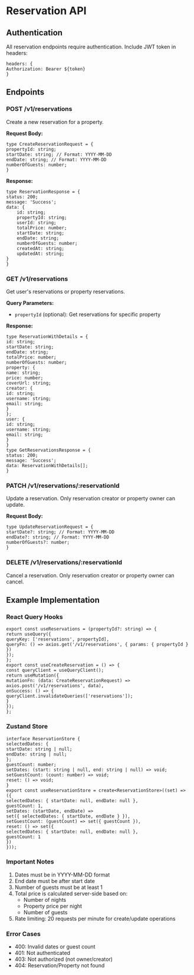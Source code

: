 # Reservation API

## Authentication

All reservation endpoints require authentication. Include JWT token in headers:

```
headers: {
Authorization: Bearer ${token}
}

```

## Endpoints

### POST /v1/reservations

Create a new reservation for a property.

**Request Body:**

```
type CreateReservationRequest = {
propertyId: string;
startDate: string; // Format: YYYY-MM-DD
endDate: string; // Format: YYYY-MM-DD
numberOfGuests: number;
}
```

**Response:**

```
type ReservationResponse = {
status: 200;
message: 'Success';
data: {
    id: string;
    propertyId: string;
    userId: string;
    totalPrice: number;
    startDate: string;
    endDate: string;
    numberOfGuests: number;
    createdAt: string;
    updatedAt: string;
}
}
```

### GET /v1/reservations

Get user's reservations or property reservations.

**Query Parameters:**

- `propertyId` (optional): Get reservations for specific property

**Response:**

```
type ReservationWithDetails = {
id: string;
startDate: string;
endDate: string;
totalPrice: number;
numberOfGuests: number;
property: {
name: string;
price: number;
coverUrl: string;
creator: {
id: string;
username: string;
email: string;
}
};
user: {
id: string;
username: string;
email: string;
}
}
type GetReservationsResponse = {
status: 200;
message: 'Success';
data: ReservationWithDetails[];
}
```

### PATCH /v1/reservations/:reservationId

Update a reservation. Only reservation creator or property owner can update.

**Request Body:**

```
type UpdateReservationRequest = {
startDate?: string; // Format: YYYY-MM-DD
endDate?: string; // Format: YYYY-MM-DD
numberOfGuests?: number;
}

```

### DELETE /v1/reservations/:reservationId

Cancel a reservation. Only reservation creator or property owner can cancel.

## Example Implementation

### React Query Hooks

```
export const useReservations = (propertyId?: string) => {
return useQuery({
queryKey: ['reservations', propertyId],
queryFn: () => axios.get('/v1/reservations', { params: { propertyId } })
});
};
export const useCreateReservation = () => {
const queryClient = useQueryClient();
return useMutation({
mutationFn: (data: CreateReservationRequest) =>
axios.post('/v1/reservations', data),
onSuccess: () => {
queryClient.invalidateQueries(['reservations']);
}
});
};

```

### Zustand Store

```
interface ReservationStore {
selectedDates: {
startDate: string | null;
endDate: string | null;
};
guestCount: number;
setDates: (start: string | null, end: string | null) => void;
setGuestCount: (count: number) => void;
reset: () => void;
}
export const useReservationStore = create<ReservationStore>((set) => ({
selectedDates: { startDate: null, endDate: null },
guestCount: 1,
setDates: (startDate, endDate) =>
set({ selectedDates: { startDate, endDate } }),
setGuestCount: (guestCount) => set({ guestCount }),
reset: () => set({
selectedDates: { startDate: null, endDate: null },
guestCount: 1
})
}));
```

### Important Notes

1. Dates must be in YYYY-MM-DD format
2. End date must be after start date
3. Number of guests must be at least 1
4. Total price is calculated server-side based on:
   - Number of nights
   - Property price per night
   - Number of guests
5. Rate limiting: 20 requests per minute for create/update operations

### Error Cases

- 400: Invalid dates or guest count
- 401: Not authenticated
- 403: Not authorized (not owner/creator)
- 404: Reservation/Property not found
